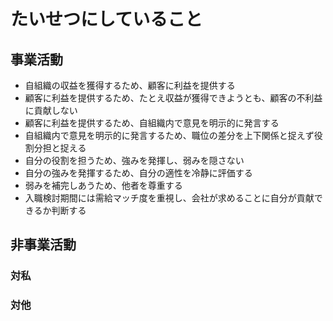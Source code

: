 # たいせつにしていること
## 事業活動
- 自組織の収益を獲得するため、顧客に利益を提供する
- 顧客に利益を提供するため、たとえ収益が獲得できようとも、顧客の不利益に貢献しない
- 顧客に利益を提供するため、自組織内で意見を明示的に発言する
- 自組織内で意見を明示的に発言するため、職位の差分を上下関係と捉えず役割分担と捉える
- 自分の役割を担うため、強みを発揮し、弱みを隠さない
- 自分の強みを発揮するため、自分の適性を冷静に評価する
- 弱みを補完しあうため、他者を尊重する
- 入職検討期間には需給マッチ度を重視し、会社が求めることに自分が貢献できるか判断する

## 非事業活動
### 対私
### 対他